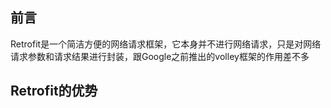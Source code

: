 ## 前言

Retrofit是一个简洁方便的网络请求框架，它本身并不进行网络请求，只是对网络请求参数和请求结果进行封装，跟Google之前推出的volley框架的作用差不多

## Retrofit的优势